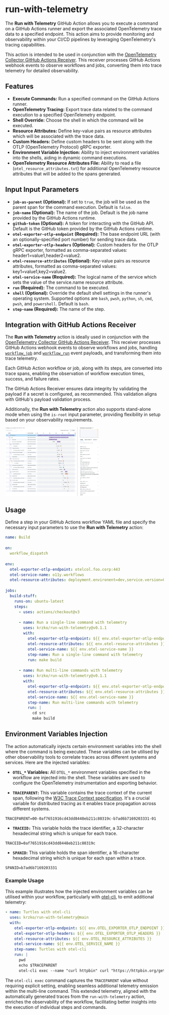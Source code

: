# run-with-telemetry

The **Run with Telemetry** GitHub Action allows you to execute a command on a GitHub Actions runner and export the associated OpenTelemetry trace data to a specified endpoint. This action aims to provide monitoring and observability within your CI/CD pipelines by leveraging OpenTelemetry's tracing capabilities.

This action is intended to be used in conjunction with the [OpenTelemetry Collector GitHub Actions Receiver](https://github.com/open-telemetry/opentelemetry-collector-contrib/issues/27460). This receiver processes GitHub Actions webhook events to observe workflows and jobs, converting them into trace telemetry for detailed observability.

## Features

* **Execute Commands:** Run a specified command on the GitHub Actions runner.
* **OpenTelemetry Tracing:** Export trace data related to the command execution to a specified OpenTelemetry endpoint.
* **Shell Override:** Choose the shell in which the command will be executed.
* **Resource Attributes:** Define key-value pairs as resource attributes which will be associated with the trace data.
* **Custom Headers:** Define custom headers to be sent along with the OTLP (OpenTelemetry Protocol) gRPC exporter.
* **Environment Variable Injection:** Ability to inject environment variables into the shells, aiding in dynamic command executions.
* **OpenTelemetry Resource Attributes File:** Ability to read a file (`otel_resource_attributes.txt`) for additional OpenTelemetry resource attributes that will be added to the spans generated.

## Input Input Parameters

* **`job-as-parent` (Optional):** If set to `true`, the job will be used as the parent span for the command execution. Default is `false`.
* **`job-name` (Optional):** The name of the job. Default is the job name provided by the GitHub Actions runtime.
* **`github-token` (Optional):** A token for interacting with the GitHub API. Default is the GitHub token provided by the GitHub Actions runtime.
* **`otel-exporter-otlp-endpoint` (Required):** The base endpoint URL (with an optionally-specified port number) for sending trace data.
* **`otel-exporter-otlp-headers` (Optional):** Custom headers for the OTLP gRPC exporter, formatted as comma-separated values: header1=value1,header2=value2.
* **`otel-resource-attributes` (Optional):** Key-value pairs as resource attributes, formatted as comma-separated values: key1=value1,key2=value2.
* **`otel-service-name` (Required):** The logical name of the service which sets the value of the service.name resource attribute.
* **`run` (Required):** The command to be executed.
* **`shell` (Optional):** Override the default shell settings in the runner's operating system. Supported options are `bash`, `pwsh`, `python`, `sh`, `cmd`, `pwsh`, and `powershell`. Default is `bash`.
* **`step-name` (Required):** The name of the step.

## Integration with GitHub Actions Receiver

The **Run with Telemetry** action is ideally used in conjunction with the [OpenTelemetry Collector GitHub Actions Receiver](https://github.com/open-telemetry/opentelemetry-collector-contrib/issues/27460). This receiver processes GitHub Actions webhook events to observe workflows and jobs, handling [`workflow_job`](https://docs.github.com/en/webhooks/webhook-events-and-payloads#workflow_job) and [`workflow_run`](https://docs.github.com/en/webhooks/webhook-events-and-payloads#workflow_run) event payloads, and transforming them into trace telemetry.

Each GitHub Action workflow or job, along with its steps, are converted into trace spans, enabling the observation of workflow execution times, success, and failure rates.

The GitHub Actions Receiver ensures data integrity by validating the payload if a secret is configured, as recommended. This validation aligns with GitHub's payload validation process.

Additionally, the **Run with Telemetry** action also supports stand-alone mode when using the `is-root` input parameter, providing flexibility in setup based on your observability requirements.

<img
  src="/assets/images/trace-with-ghaer.png"
  alt="Trace with GitHub Actions Receiver"
  title="Trace with GitHub Actions Receiver"
  style="display: inline-block; margin: 0 auto; max-width: 300px">

## Usage

Define a step in your GitHub Actions workflow YAML file and specify the necessary input parameters to use the **Run with Telemetry** action:

```yaml
name: Build

on:
  workflow_dispatch

env:
  otel-exporter-otlp-endpoint: otelcol.foo.corp:443
  otel-service-name: o11y.workflows
  otel-resource-attributes: deployment.environent=dev,service.version=0.1.0

jobs:
  build-stuff:
    runs-on: ubuntu-latest
    steps:
      - uses: actions/checkout@v3

      - name: Run a single-line command with telemetry
        uses: krzko/run-with-telemetry@v0.1.1
        with:
          otel-exporter-otlp-endpoint: ${{ env.otel-exporter-otlp-endpoint }}
          otel-resource-attributes: ${{ env.otel-resource-attributes }}
          otel-service-name: ${{ env.otel-service-name }}
          step-name: Run a single-line command with telemetry
          run: make build

      - name: Run multi-line commands with telemetry
        uses: krzko/run-with-telemetry@v0.1.1
        with:
          otel-exporter-otlp-endpoint: ${{ env.otel-exporter-otlp-endpoint }}
          otel-resource-attributes: ${{ env.otel-resource-attributes }}
          otel-service-name: ${{ env.otel-service-name }}
          step-name: Run multi-line commands with telemetry
          run: |
            cd src
            make build
```
## Environment Variables Injection

The action automatically injects certain environment variables into the shell where the command is being executed. These variables can be utilised by other observability tools to correlate traces across different systems and services. Here are the injected variables:

* **`OTEL_*` Variables:** All `OTEL_*` environment variables specified in the workflow are injected into the shell. These variables are used to configure the OpenTelemetry instrumentation and exporting behavior.

* **`TRACEPARENT`:** This variable contains the trace context of the current span, following the [W3C Trace Context specification](https://www.w3.org/TR/trace-context/). It's a crucial variable for distributed tracing as it enables trace propagation across different systems.

```
TRACEPARENT=00-0af7651916cd43dd8448eb211c80319c-b7ad6b7169203331-01
```

* **`TRACEID:`** This variable holds the trace identifier, a 32-character hexadecimal string which is unique for each trace.

```
TRACEID=0af7651916cd43dd8448eb211c80319c
```

* **`SPANID`:** This variable holds the span identifier, a 16-character hexadecimal string which is unique for each span within a trace.

```
SPANID=b7ad6b7169203331
```

### Example Usage

This example illustrates how the injected environment variables can be utilised within your workflow, particularly with [otel-cli](https://github.com/equinix-labs/otel-cli), to emit additional telemetry:

```yaml
- name: Turtles with otel-cli
  uses: krzko/run-with-telemetry@main
  with:
    otel-exporter-otlp-endpoint: ${{ env.OTEL_EXPORTER_OTLP_ENDPOINT }}
    otel-exporter-otlp-headers: ${{ env.OTEL_EXPORTER_OTLP_HEADERS }}
    otel-resource-attributes: ${{ env.OTEL_RESOURCE_ATTRIBUTES }}
    otel-service-name: ${{ env.OTEL_SERVICE_NAME }}
    step-name: Turtles with otel-cli
    run: |
      pwd
      echo $TRACEPARENT
      otel-cli exec --name "curl httpbin" curl "https://httpbin.org/get"
```

The `otel-cli exec` command captures the `TRACEPARENT` value without requiring explicit setting, enabling seamless additional telemetry emission within the multi-line command. This extended telemetry, aligned with the automatically generated traces from the `run-with-telemetry` action, enriches the observability of the workflow, facilitating better insights into the execution of individual steps and commands.
